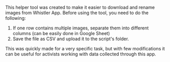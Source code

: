 This helper tool was created to make it easier to download and rename images from Whistler App. 
Before using the tool, you need to do the following:
1. If one row contains multiple images, separate them into different columns (can be easily done in Google Sheet)
2. Save the file as CSV and upload it to the script's folder.

This was quickly made for a very specific task, but with few modifications it can be useful for activists working with data collected through this app.
